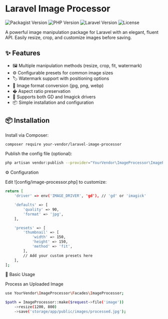 # Laravel Image Processor

![Packagist Version](https://img.shields.io/packagist/v/your-vendor/laravel-image-processor)
![PHP Version](https://img.shields.io/packagist/php-v/your-vendor/laravel-image-processor)
![Laravel Version](https://img.shields.io/badge/Laravel-9.x%20%7C%2010.x-ff2d20)
![License](https://img.shields.io/packagist/l/your-vendor/laravel-image-processor)

A powerful image manipulation package for Laravel with an elegant, fluent API. Easily resize, crop, and customize images before saving.

## ✨ Features

- 🖼️ Multiple manipulation methods (resize, crop, fit, watermark)
- ⚙️ Configurable presets for common image sizes
- 🏷️ Watermark support with positioning options
- 🔄 Image format conversion (jpg, png, webp)
- � Aspect ratio preservation
- 🚀 Supports both GD and Imagick drivers
- 📦 Simple installation and configuration

## 📦 Installation

Install via Composer:

```bash
composer require your-vendor/laravel-image-processor
```

Publish the config file (optional):

```bash
php artisan vendor:publish --provider="YourVendor\ImageProcessor\ImageProcessorServiceProvider" --tag="config"
```

⚙️ Configuration

Edit ![config/image-processor.php] to customize:

```bash
return [
    'driver' => env('IMAGE_DRIVER', 'gd'), // 'gd' or 'imagick'

    'defaults' => [
        'quality' => 90,
        'format' => 'jpg',
    ],

    'presets' => [
        'thumbnail' => [
            'width' => 150,
            'height' => 150,
            'method' => 'fit',
        ],
        // Add your custom presets here
    ],
];
```

🚀 Basic Usage

Process an Uploaded Image

```bash
use YourVendor\ImageProcessor\Facades\ImageProcessor;

$path = ImageProcessor::make($request->file('image'))
    ->resize(1200, 800)
    ->save('storage/app/public/images/processed.jpg');
```
